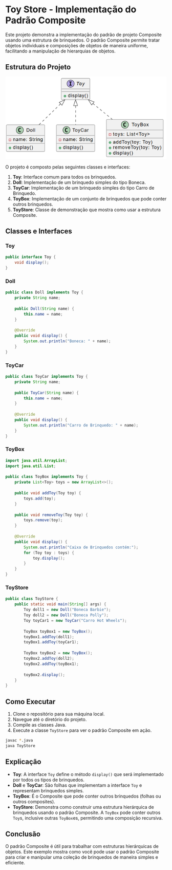 # Toy Store - Implementação do Padrão Composite

Este projeto demonstra a implementação do padrão de projeto Composite usando uma estrutura de brinquedos. O padrão Composite permite tratar objetos individuais e composições de objetos de maneira uniforme, facilitando a manipulação de hierarquias de objetos.

## Estrutura do Projeto

![alt text](image.png)

O projeto é composto pelas seguintes classes e interfaces:

1. **Toy**: Interface comum para todos os brinquedos.
2. **Doll**: Implementação de um brinquedo simples do tipo Boneca.
3. **ToyCar**: Implementação de um brinquedo simples do tipo Carro de Brinquedo.
4. **ToyBox**: Implementação de um conjunto de brinquedos que pode conter outros brinquedos.
5. **ToyStore**: Classe de demonstração que mostra como usar a estrutura Composite.

## Classes e Interfaces

### Toy

```java
public interface Toy {
    void display();
}
```

### Doll

```java
public class Doll implements Toy {
    private String name;

    public Doll(String name) {
        this.name = name;
    }

    @Override
    public void display() {
        System.out.println("Boneca: " + name);
    }
}
```

### ToyCar

```java
public class ToyCar implements Toy {
    private String name;

    public ToyCar(String name) {
        this.name = name;
    }

    @Override
    public void display() {
        System.out.println("Carro de Brinquedo: " + name);
    }
}
```

### ToyBox

```java
import java.util.ArrayList;
import java.util.List;

public class ToyBox implements Toy {
    private List<Toy> toys = new ArrayList<>();

    public void addToy(Toy toy) {
        toys.add(toy);
    }

    public void removeToy(Toy toy) {
        toys.remove(toy);
    }

    @Override
    public void display() {
        System.out.println("Caixa de Brinquedos contém:");
        for (Toy toy : toys) {
            toy.display();
        }
    }
}
```

### ToyStore

```java
public class ToyStore {
    public static void main(String[] args) {
        Toy doll1 = new Doll("Boneca Barbie");
        Toy doll2 = new Doll("Boneca Polly");
        Toy toyCar1 = new ToyCar("Carro Hot Wheels");

        ToyBox toyBox1 = new ToyBox();
        toyBox1.addToy(doll1);
        toyBox1.addToy(toyCar1);

        ToyBox toyBox2 = new ToyBox();
        toyBox2.addToy(doll2);
        toyBox2.addToy(toyBox1);

        toyBox2.display();
    }
}
```

## Como Executar

1. Clone o repositório para sua máquina local.
2. Navegue até o diretório do projeto.
3. Compile as classes Java.
4. Execute a classe `ToyStore` para ver o padrão Composite em ação.

```sh
javac *.java
java ToyStore
```

## Explicação

- **Toy**: A interface `Toy` define o método `display()` que será implementado por todos os tipos de brinquedos.
- **Doll** e **ToyCar**: São folhas que implementam a interface `Toy` e representam brinquedos simples.
- **ToyBox**: É o Composite que pode conter outros brinquedos (folhas ou outros composites).
- **ToyStore**: Demonstra como construir uma estrutura hierárquica de brinquedos usando o padrão Composite. A `ToyBox` pode conter outros `Toy`s, inclusive outras `ToyBox`es, permitindo uma composição recursiva.

## Conclusão

O padrão Composite é útil para trabalhar com estruturas hierárquicas de objetos. Este exemplo mostra como você pode usar o padrão Composite para criar e manipular uma coleção de brinquedos de maneira simples e eficiente.

